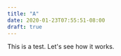 ```yaml
---
title: "A"
date: 2020-01-23T07:55:51-08:00
draft: true
---
```


This is a test. Let's see how it works.
